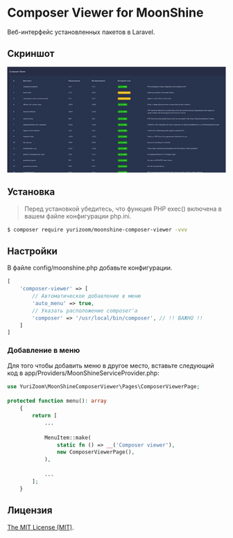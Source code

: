 # Composer Viewer for MoonShine

Веб-интерфейс установленных пакетов в Laravel.

## Скриншот

![wx20170809-165644](https://raw.githubusercontent.com/yurizoom/moonshine-composer-viewer/main/blob/screenshot.jpg)

## Установка

> Перед установкой убедитесь, что функция PHP exec() включена в вашем файле конфигурации php.ini.

```bash
$ composer require yurizoom/moonshine-composer-viewer -vvv
```

## Настройки

В файле config/moonshine.php добавьте конфигурации.

```php
[
    'composer-viewer' => [
        // Автоматическое добавление в меню
        'auto_menu' => true,
        // Указать расположение composer'а
        'composer' => '/usr/local/bin/composer', // !! ВАЖНО !!
    ]
]
```

### Добавление в меню

Для того чтобы добавить меню в другое место, вставьте следующий код в app/Providers/MoonShineServiceProvider.php:
```php
use YuriZoom\MoonShineComposerViewer\Pages\ComposerViewerPage;

protected function menu(): array
    {
        return [
            ...
            
            MenuItem::make(
                static fn () => __('Composer viewer'),
                new ComposerViewerPage(),
            ),
            
            ...
        ];
    }
```

## Лицензия

[The MIT License (MIT)](LICENSE).
